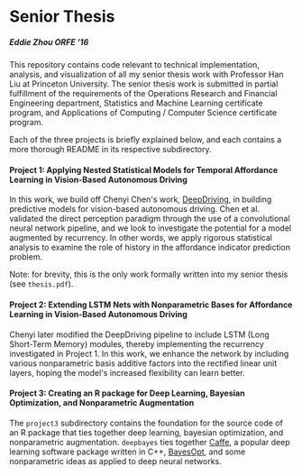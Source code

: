 # Senior Thesis
##### Eddie Zhou ORFE '16 
This repository contains code relevant to technical implementation, analysis, and visualization of all my senior thesis work with Professor Han Liu at Princeton University.  The senior thesis work is submitted in partial fulfillment of the requirements of the Operations Research and Financial Engineering department, Statistics and Machine Learning certificate program, and Applications of Computing / Computer Science certificate program.

Each of the three projects is briefly explained below, and each contains a more thorough README in its respective subdirectory.

#### Project 1: Applying Nested Statistical Models for Temporal Affordance Learning in Vision-Based Autonomous Driving
In this work, we build off Chenyi Chen's work, [DeepDriving](http://deepdriving.cs.princeton.edu/), in building predictive models for vision-based autonomous driving.  Chen et al. validated the direct perception paradigm through the use of a convolutional neural network pipeline, and we look to investigate the potential for a model augmented by recurrency.  In other words, we apply rigorous statistical analysis to examine the role of history in the affordance indicator prediction problem.

Note: for brevity, this is the only work formally written into my senior thesis (see `thesis.pdf`).

#### Project 2: Extending LSTM Nets with Nonparametric Bases for Affordance Learning in Vision-Based Autonomous Driving
Chenyi later modified the DeepDriving pipeline to include LSTM (Long Short-Term Memory) modules, thereby implementing the recurrency investigated in Project 1.  In this work, we enhance the network by including various nonparametric basis additive factors into the rectified linear unit layers, hoping the model's increased flexibility can learn better.

#### Project 3: Creating an R package for Deep Learning, Bayesian Optimization, and Nonparametric Augmentation
The `project3` subdirectory contains the foundation for the source code of an R package that ties together deep learning, bayesian optimization, and nonparametric augmentation.  `deepbayes` ties together [Caffe](http://caffe.berkeleyvision.org/), a popular deep learning software package written in C++, [BayesOpt](https://github.com/rmcantin/bayesopt), and some nonparametric ideas as applied to deep neural networks.